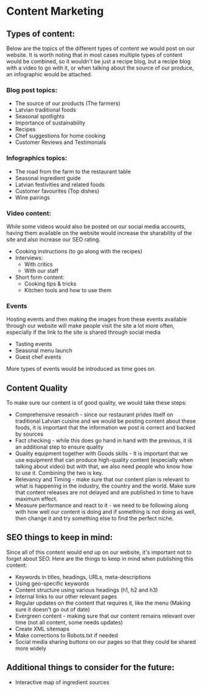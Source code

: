 # Content Marketing
## Types of content:
Below are the topics of the different types of content we would post on our website. It is worth noting that in most cases multiple types of content would be combined, so it wouldn't be just a recipe blog, but a recipe blog with a video to go with it, or when talking about the source of our produce, an infographic would be attached.

### Blog post topics:
  + The source of our products (The farmers)
  + Latvian traditional foods
  + Seasonal spotlights
  + Importance of sustainability
  + Recipes
  + Chef suggestions for home cooking
  + Customer Reviews and Testimonials

### Infographics topics:
  + The road from the farm to the restaurant table
  + Seasonal ingredient guide
  + Latvian festivities and related foods
  + Customer favourites (Top dishes)
  + Wine pairings

### Video content:
While some videos would also be posted on our social media accounts, having them available on the website would increase the sharability of the site and also increase our SEO rating.
  + Cooking instructions (to go along with the recipes)
  + Interviews:
    - With critics
    - With our staff
  + Short form content:
    - Cooking tips & tricks
    - Kitchen tools and how to use them

### Events
Hosting events and then making the images from these events available through our website will make people visit the site a lot more often, especially if the link to the site is shared through social media
  + Tasting events
  + Seasonal menu launch
  + Guest chef events

More types of events would be introduced as time goes on.

## Content Quality
To make sure our content is of good quality, we would take these steps:
  + Comprehensive research - since our restaurant prides itself on traditional Latvian cuisine and we would be posting content about these foods, it is important that the information we post is correct and backed by sources
  + Fact checking - while this does go hand in hand with the previous, it iš an additional step to ensure quality
  + Quality equipment together with Goods skills - It is important that we use equipment that can produce high-quality content (especially when talking about video) but with that, we also need people who know how to use it. Combining the two is key.
  + Relevancy and Timing - make sure that our content plan is relevant to what is happening in the industry, the country and the world. Make sure that content releases are not delayed and are published in time to have maximum effect.
  + Measure performance and react to it - we need to be following along with how well our content is doing and if something is not doing as well, then change it and try something else to find the perfect niche.

## SEO things to keep in mind:
Since all of this content would end up on our website, it's important not to forget about SEO. Here are the things to keep in mind when publishing this content:
  + Keywords in titles, headings, URLs, meta-descriptions
  + Using geo-specific keywords 
  + Content structure using various headings (h1, h2 and h3)
  + Internal links to our other relevant pages
  + Regular updates on the content that requires it, like the menu (Making sure it doesn't go out of date)
  + Evergreen content - making sure that our content remains relevant over time (not all content, some needs updates)
  + Create XML sitemaps
  + Make corrections to Robots.txt if needed
  + Social media sharing buttons on our pages so that they could be shared more widely

## Additional things to consider for the future:
  + Interactive map of ingredient sources
